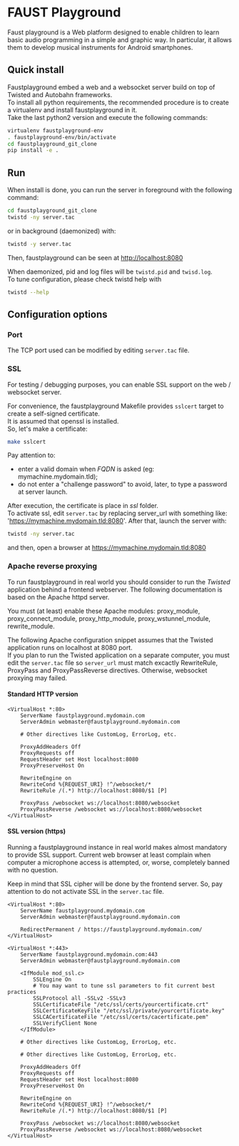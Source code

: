 # FAUST Playground

Faust playground is a Web platform designed to enable children to learn basic audio programming in a simple and graphic way. In particular, it allows them to develop musical instruments for Android smartphones.

## Quick install

Faustplayground embed a web and a websocket server build on top of Twisted and Autobahn frameworks.\
To install all python requirements, the recommended procedure is to create a virtualenv and install faustplayground in it.\
Take the last python2 version and execute the following commands:
 
 ```bash
virtualenv faustplayground-env
. faustplayground-env/bin/activate
cd faustplayground_git_clone
pip install -e .
```

## Run

When install is done, you can run the server in foreground with the following command:
```bash
cd faustplayground_git_clone
twistd -ny server.tac
```
or in background (daemonized) with:
```bash
twistd -y server.tac
```

Then, faustplayground can be seen at
[http://localhost:8080](http://localhost:8080)

When daemonized, pid and log files will be `twistd.pid` and `twisd.log`.\
To tune configuration, please check twistd help with
```bash
twistd --help
```

## Configuration options

### Port
The TCP port used can be modified by editing `server.tac` file.

### SSL
For testing / debugging purposes, you can enable SSL support on the web / websocket server.

For convenience, the faustplayground Makefile provides `sslcert` target to create a self-signed certificate.\
It is assumed that openssl is installed.\
So, let's make a certificate:
```bash
make sslcert
```

Pay attention to:
- enter a valid domain when *FQDN* is asked (eg: mymachine.mydomain.tld);
- do not enter a "challenge password" to avoid, later, to type a password at server launch.

After execution, the certificate is place in _ssl_ folder.\
To activate ssl, edit `server.tac` by replacing server_url with something like: 'https://mymachine.mydomain.tld:8080'. After that, launch the server with:

```bash
twistd -ny server.tac
```

and then, open a browser at https://mymachine.mydomain.tld:8080

### Apache reverse proxying
To run faustplayground in real world you should consider to run the *Twisted* application behind a frontend webserver. The following documentation is based on the Apache httpd server.

You must (at least) enable these Apache modules: proxy_module, proxy_connect_module, proxy_http_module, proxy_wstunnel_module, rewrite_module.

The following Apache configuration snippet assumes that the Twisted application runs on localhost at 8080 port.\
If you plan to run the Twisted application on a separate computer, you must edit the `server.tac` file so `server_url` must match excactly RewriteRule, ProxyPass and ProxyPassReverse directives. Otherwise, websocket proxying may failed.

#### Standard HTTP version
```
<VirtualHost *:80>
    ServerName faustplayground.mydomain.com
    ServerAdmin webmaster@faustplayground.mydomain.com
    
    # Other directives like CustomLog, ErrorLog, etc.
    
    ProxyAddHeaders Off
    ProxyRequests off
    RequestHeader set Host localhost:8080
    ProxyPreserveHost On

    RewriteEngine on
    RewriteCond %{REQUEST_URI} !^/websocket/*
    RewriteRule /(.*) http://localhost:8080/$1 [P]

    ProxyPass /websocket ws://localhost:8080/websocket
    ProxyPassReverse /websocket ws://localhost:8080/websocket
</VirtualHost>
```

#### SSL version (https)

Running a faustplayground instance in real world makes almost mandatory to provide SSL support. Current web browser at least complain when computer a microphone access is attempted, or, worse, completely banned with no question.

Keep in mind that SSL cipher will be done by the frontend server. So, pay attention to do not activate SSL in the `server.tac` file.

```
<VirtualHost *:80>
    ServerName faustplayground.mydomain.com
    ServerAdmin webmaster@faustplayground.mydomain.com

    RedirectPermanent / https://faustplayground.mydomain.com/
</VirtualHost>

<VirtualHost *:443>
    ServerName faustplayground.mydomain.com:443
    ServerAdmin webmaster@faustplayground.mydomain.com

    <IfModule mod_ssl.c>
        SSLEngine On
        # You may want to tune ssl parameters to fit current best practices
        SSLProtocol all -SSLv2 -SSLv3
        SSLCertificateFile "/etc/ssl/certs/yourcertificate.crt"
        SSLCertificateKeyFile "/etc/ssl/private/yourcertificate.key"
        SSLCACertificateFile "/etc/ssl/certs/cacertificate.pem"
        SSLVerifyClient None
    </IfModule>

    # Other directives like CustomLog, ErrorLog, etc.
    
    # Other directives like CustomLog, ErrorLog, etc.
    
    ProxyAddHeaders Off
    ProxyRequests off
    RequestHeader set Host localhost:8080
    ProxyPreserveHost On

    RewriteEngine on
    RewriteCond %{REQUEST_URI} !^/websocket/*
    RewriteRule /(.*) http://localhost:8080/$1 [P]

    ProxyPass /websocket ws://localhost:8080/websocket
    ProxyPassReverse /websocket ws://localhost:8080/websocket
</VirtualHost>

```

